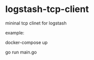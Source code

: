# logstash-tcp-client

mininal tcp clinet for logstash

example:

docker-compose up

go run main.go
